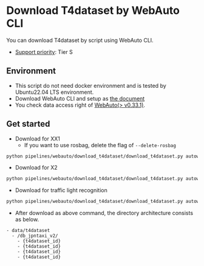 # Download T4dataset by WebAuto CLI

You can download T4dataset by script using WebAuto CLI.

- [Support priority](https://github.com/tier4/AWML/blob/main/docs/design/autoware_ml_design.md#support-priority): Tier S

## Environment

- This script do not need docker environment and is tested by Ubuntu22.04 LTS environment.
- Download WebAuto CLI and setup as [the document](https://docs.web.auto/en/developers-guides/quick-start)
- You check data access right of [WebAuto(> v0.33.1)](https://docs.web.auto/en/user-manuals/).

## Get started

- Download for XX1
  - If you want to use rosbag, delete the flag of `--delete-rosbag`

```sh
python pipelines/webauto/download_t4dataset/download_t4dataset.py autoware_ml/configs/t4dataset/db_jpntaxi_v2.yaml --output ./data/t4dataset/ --project-id prd_jt --delete-rosbag
```

- Download for X2

```sh
python pipelines/webauto/download_t4dataset/download_t4dataset.py autoware_ml/configs/t4dataset/db_j6_v1.yaml --output ./data/t4dataset/ --project-id x2_dev --delete-rosbag
```

- Download for traffic light recognition

```sh
python pipelines/webauto/download_t4dataset/download_t4dataset.py autoware_ml/configs/t4dataset/db_tlr_v1.yaml --output ./data/t4dataset/ --project-id prd_jt --delete-rosbag
```

- After download as above command, the directory architecture consists as below.

```
- data/t4dataset
  - /db_jpntaxi_v2/
    - {t4dataset_id}
    - {t4dataset_id}
    - {t4dataset_id}
    - {t4dataset_id}
```
